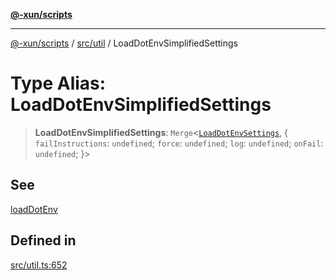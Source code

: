 [**@-xun/scripts**](../../../README.md)

***

[@-xun/scripts](../../../README.md) / [src/util](../README.md) / LoadDotEnvSimplifiedSettings

# Type Alias: LoadDotEnvSimplifiedSettings

> **LoadDotEnvSimplifiedSettings**: `Merge`\<[`LoadDotEnvSettings`](LoadDotEnvSettings.md), \{ `failInstructions`: `undefined`; `force`: `undefined`; `log`: `undefined`; `onFail`: `undefined`; \}\>

## See

[loadDotEnv](../functions/loadDotEnv.md)

## Defined in

[src/util.ts:652](https://github.com/Xunnamius/xscripts/blob/28c221bb8a859e69003ba2447e3f5763dc92a0ec/src/util.ts#L652)
